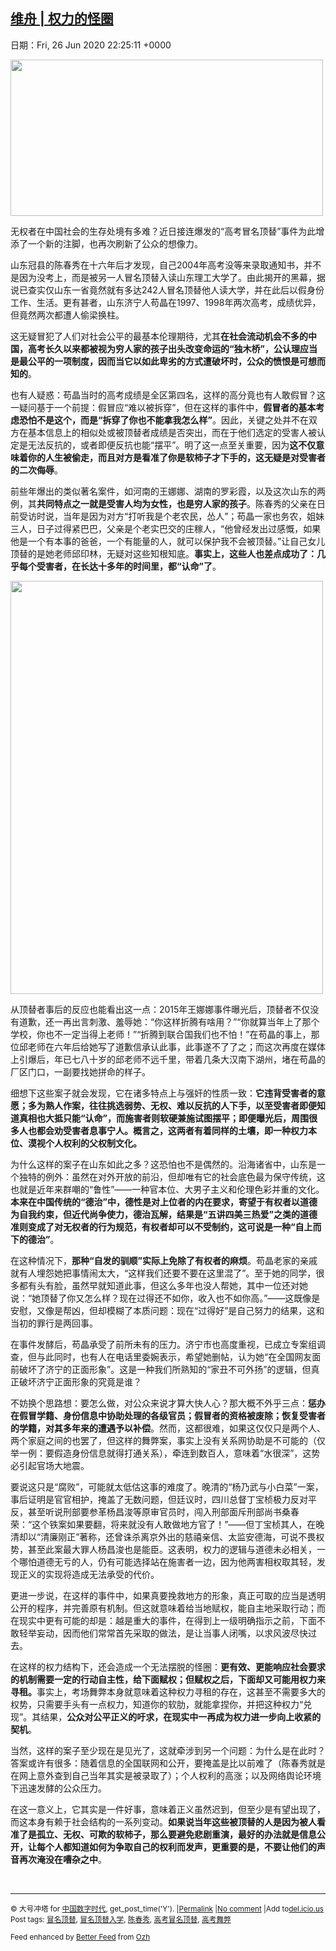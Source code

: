 [维舟 | 权力的怪圈](https://chinadigitaltimes.net/chinese/2020/06/%e7%bb%b4%e8%88%9f-%e6%9d%83%e5%8a%9b%e7%9a%84%e6%80%aa%e5%9c%88/)
------
日期：Fri, 26 Jun 2020 22:25:11 +0000

<p><img class="aligncenter wp-image-648445" src="https://chinadigitaltimes.net/chinese/files/2020/06/权力1-33-300x150.jpg" alt="" width="500" height="250" srcset="https://chinadigitaltimes.net/chinese/files/2020/06/权力1-33-300x150.jpg 300w, https://chinadigitaltimes.net/chinese/files/2020/06/权力1-33.jpg 660w" sizes="(max-width: 500px) 100vw, 500px" /></p><p>无权者在中国社会的生存处境有多难？近日接连爆发的“高考冒名顶替”事件为此增添了一个新的注脚，也再次刷新了公众的想像力。</p><p>山东冠县的陈春秀在十六年后才发现，自己2004年高考没等来录取通知书，并不是因为没考上，而是被另一人冒名顶替入读山东理工大学了。由此揭开的黑幕，据说已查实仅山东一省竟然就有多达242人冒名顶替他人读大学，并在此后以假身份工作、生活。更有甚者，山东济宁人苟晶在1997、1998年两次高考，成绩优异，但竟然两次都遭人偷梁换柱。</p><p>这无疑冒犯了人们对社会公平的最基本伦理期待，尤其<strong>在社会流动机会不多的中国，高考长久以来都被视为穷人家的孩子出头改变命运的</strong><strong>“</strong><strong>独木桥</strong><strong>”</strong><strong>，公认理应当是最公平的一项制度，因而当它以如此卑劣的方式遭破坏时，公众的愤恨是可想而知的</strong>。</p><p>也有人疑惑：苟晶当时的高考成绩是全区第四名，这样的高分竟也有人敢假冒？这一疑问基于一个前提：假冒应“难以被拆穿”，但在这样的事件中，<strong>假冒者的基本考虑恐怕不是这个，而是</strong><strong>“</strong><strong>拆穿了你也不能拿我怎么样</strong><strong>”</strong>。因此，关键之处并不在双方在基本信息上的相似处或被顶替者成绩是否突出，而在于他们选定的受害人被认定是无法反抗的，或者即便反抗也能“摆平”。明了这一点至关重要，因为<strong>这不仅意味着你的人生被偷走，而且对方是看准了你是软柿子才下手的，这无疑是对受害者的二次侮辱</strong>。</p><p>前些年爆出的类似著名案件，如河南的王娜娜、湖南的罗彩霞，以及这次山东的两例，其<strong>共同特点之一就是受害人均为女性，也是穷人家的孩子</strong>。陈春秀的父亲在日前受访时说，当年是因为对方“打听我是个老农民，怂人”；苟晶一家也务农，姐妹三人，日子过得紧巴巴，父亲是个老实巴交的庄稼人，“他曾经发出过感慨，如果他是一个有本事的爸爸，一个有能量的人，就可以保护我不会被顶替。”让自己女儿顶替的是她老师邱印林，无疑对这些知根知底。<strong>事实上，这些人也差点成功了：几乎每个受害者，在长达十多年的时间里，都</strong><strong>“</strong><strong>认命</strong><strong>”</strong><strong>了</strong>。</p><p><img class="aligncenter wp-image-648446" src="https://chinadigitaltimes.net/chinese/files/2020/06/权力2-14-227x300.jpg" alt="" width="500" height="661" srcset="https://chinadigitaltimes.net/chinese/files/2020/06/权力2-14-227x300.jpg 227w, https://chinadigitaltimes.net/chinese/files/2020/06/权力2-14-775x1024.jpg 775w, https://chinadigitaltimes.net/chinese/files/2020/06/权力2-14-768x1015.jpg 768w, https://chinadigitaltimes.net/chinese/files/2020/06/权力2-14.jpg 1080w" sizes="(max-width: 500px) 100vw, 500px" /></p><p>从顶替者事后的反应也能看出这一点：2015年王娜娜事件曝光后，顶替者不仅没有道歉，还一再出言刺激、羞辱她：“你这样折腾有啥用？”“你就算当年上了那个学校，你也不一定当得上老师！”“折腾到联合国我们也不怕！”在苟晶的事上，那位邱老师在六年后给她写了道歉信承认此事，此事遂不了了之；而这次再度在媒体上引爆后，年已七八十岁的邱老师不远千里，带着几条大汉南下湖州，堵在苟晶的厂区门口，一副要找她拼命的样子。</p><p>细想下这些案子就会发现，它在诸多特点上与强奸的性质一致：<strong>它违背受害者的意愿；多为熟人作案，往往挑选弱势、无权、难以反抗的人下手，以至受害者即便知道真相也大抵只能</strong><strong>“</strong><strong>认命</strong><strong>”</strong><strong>，而施害者则软硬兼施试图摆平；即便曝光后，周围很多人也都会劝受害者息事宁人。概言之，这两者有着同样的土壤，即一种权力本位、漠视个人权利的父权制文化。</strong></p><p>为什么这样的案子在山东如此之多？这恐怕也不是偶然的。沿海诸省中，山东是一个独特的例外：虽然在对外开放的前沿，但却唯有它的社会底色最为保守传统，这也就是近年来群嘲的“鲁性”——一种官本位、大男子主义和伦理色彩并重的文化。<strong>本来在中国传统的</strong><strong>“</strong><strong>德治</strong><strong>”</strong><strong>中，德性是对上位者的内在要求，寄望于有权者以道德为自我约束，但近代尚争使力，德治瓦解，结果是</strong><strong>“</strong><strong>五讲四美三热爱</strong><strong>”</strong><strong>之类的道德准则变成了对无权者的行为规范，有权者却可以不受制约，这可说是一种</strong><strong>“</strong><strong>自上而下的德治</strong><strong>”</strong>。</p><p>在这种情况下，<strong>那种</strong><strong>“</strong><strong>自发的驯顺</strong><strong>”</strong><strong>实际上免除了有权者的麻烦</strong>。苟晶老家的亲戚就有人埋怨她把事情闹太大，“这样我们还要不要在这里混了”。至于她的同学，很多都有头有脸，虽然早就知道此事，但这么多年也没人帮她，其中一位还对她说：“她顶替了你又怎么样？现在过得还不如你，收入也不如你高。”——这既像是安慰，又像是帮凶，但却模糊了本质问题：现在“过得好”是自己努力的结果，这和当初的罪行是两回事。</p><p>在事件发酵后，苟晶承受了前所未有的压力。济宁市也高度重视，已成立专案组调查，但与此同时，也有人在电话里委婉表示，希望她删帖，认为她“在全国网友面前破坏了济宁的正面形象”。这是一种我们所熟知的“家丑不可外扬”的逻辑，但真正破坏济宁正面形象的究竟是谁？</p><p>不妨换个思路想：要怎么做，对公众来说才算大快人心？那大概不外乎三点：<strong>惩办在假冒学籍、身份信息中协助处理的各级官员；假冒者的资格被废除；恢复受害者的学籍，对其多年来的遭遇予以补偿</strong>。然而，这都很难，如果这仅仅只是两个人、两个家庭之间的也罢了，但这样的舞弊案，事实上没有关系网协助是不可能的（仅举一例：要假造身份信息就得打通关系），牵连到数百人，意味着“水很深”，这势必引起官场大地震。</p><p>要说这只是“腐败”，可能就太低估这事的难度了。晚清的“杨乃武与小白菜”一案，事后证明是官官相护，掩盖了无数问题，但廷议时，四川总督丁宝桢极力反对平反，甚至听说刑部要参革杨昌浚等原审官员时，闯入刑部面斥刑部尚书桑春荣：“这个铁案如果要翻，将来就没有人敢做地方官了！”——但丁宝桢其人，在晚清却以“清廉刚正”著称，还曾诛杀离京外出的慈禧亲信、太监安德海，可说不畏权势，甚至此案最大罪人杨昌浚也是能臣。这表明，权力的逻辑与道德未必相关，一个哪怕道德无亏的人，仍有可能选择站在施害者一边，因为他两害相权取其轻，发现正义的实现将造成无法承受的代价。</p><p>更进一步说，在这样的事件中，如果真要挽救地方的形象，真正可取的应当是透明公开的程序，并完善原有机制。但这就意味着给当地赋权，能自主地采取行动；而在现实中更有可能的却是：越是重大的事件，在得到上一级明确指示之前，下面不敢轻举妄动，因而他们常常首先采取的做法，是让当事人闭嘴，以求风波尽快过去。</p><p>在这样的权力结构下，还会造成一个无法摆脱的怪圈：<strong>更有效、更能响应社会要求的机制需要一定的行动自主性，给下面赋权；但赋权之后，下面却又可能用权力来寻租。</strong>事实上，考场舞弊本身就意味着这种权力寻租的存在，这甚至不需要多大的权势，只需要手头有一点权力，知道你的软肋，就能拿捏你，并把这种权力“兑现”。其结果，<strong>公众对公平正义的吁求，在现实中一再成为权力进一步向上收紧的契机</strong>。</p><p>当然，这样的案子至少现在是见光了，这就牵涉到另一个问题：为什么是在此时？答案或许有很多：随着信息的全国联网和公开，要掩盖是比以前难了（陈春秀就是在网上意外查到自己当年其实是被录取了）；个人权利的高涨；以及网络舆论环境下迅速发酵的公众压力。</p><p>在这一意义上，它其实是一件好事，意味着正义虽然迟到，但至少是有望出现了，而这本身有赖于社会结构的一系列变动。<strong>如果说当年这些被顶替的人是因为被人看准了是孤立、无权、可欺的软柿子，那么要避免悲剧重演，最好的办法就是信息公开，让每个人都知道如何为争取自己的权利而发声，更重要的是，不要让他们的声音再次淹没在嘈杂之中</strong>。</p><p>&nbsp;</p><hr /><p><small>&copy; 大号冲塔 for <a href="https://chinadigitaltimes.net/chinese">中国数字时代</a>, get_post_time('Y'). |<a href="https://chinadigitaltimes.net/chinese/2020/06/%e7%bb%b4%e8%88%9f-%e6%9d%83%e5%8a%9b%e7%9a%84%e6%80%aa%e5%9c%88/">Permalink</a> |<a href="https://chinadigitaltimes.net/chinese/2020/06/%e7%bb%b4%e8%88%9f-%e6%9d%83%e5%8a%9b%e7%9a%84%e6%80%aa%e5%9c%88/#comments">No comment</a> |Add to<a href="http://del.icio.us/post?url=https://chinadigitaltimes.net/chinese/2020/06/%e7%bb%b4%e8%88%9f-%e6%9d%83%e5%8a%9b%e7%9a%84%e6%80%aa%e5%9c%88/&amp;title=维舟 | 权力的怪圈">del.icio.us</a><br/>Post tags: <a href="https://chinadigitaltimes.net/chinese/tag/%e5%86%92%e5%90%8d%e9%a1%b6%e6%9b%bf/" rel="tag">冒名顶替</a>, <a href="https://chinadigitaltimes.net/chinese/tag/%e5%86%92%e5%90%8d%e9%a1%b6%e6%9b%bf%e5%85%a5%e5%ad%a6/" rel="tag">冒名顶替入学</a>, <a href="https://chinadigitaltimes.net/chinese/tag/%e9%99%88%e6%98%a5%e7%a7%80/" rel="tag">陈春秀</a>, <a href="https://chinadigitaltimes.net/chinese/tag/%e9%ab%98%e8%80%83%e5%86%92%e5%90%8d%e9%a1%b6%e6%9b%bf/" rel="tag">高考冒名顶替</a>, <a href="https://chinadigitaltimes.net/chinese/tag/%e9%ab%98%e8%80%83%e8%88%9e%e5%bc%8a/" rel="tag">高考舞弊</a><br/></small></p><p><small>Feed enhanced by <a href='http://planetozh.com/blog/my-projects/wordpress-plugin-better-feed-rss/'>Better Feed</a> from  <a href='http://planetozh.com/blog/'>Ozh</a></small></p>

